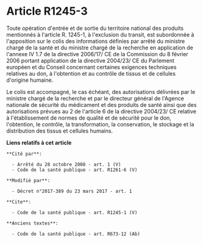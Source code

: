 # Article R1245-3

Toute opération d'entrée et de sortie du territoire national des produits mentionnés à l'article R. 1245-1, à l'exclusion du
transit, est subordonnée à l'apposition sur le colis des informations définies par arrêté du ministre chargé de la santé et
du ministre chargé de la recherche en application de l'annexe IV 1.7 de la directive 2006/17/ CE de la Commission du 8
février 2006 portant application de la directive 2004/23/ CE du Parlement européen et du Conseil concernant certaines
exigences techniques relatives au don, à l'obtention et au contrôle de tissus et de cellules d'origine humaine. 

Le colis est accompagné, le cas échéant, des autorisations délivrées par le ministre chargé de la recherche et par le
directeur général de l'Agence nationale de sécurité du médicament et des produits de santé ainsi que des autorisations
prévues au 2 de l'article 6 de la directive 2004/23/ CE relative à l'établissement de normes de qualité et de sécurité pour
le don, l'obtention, le contrôle, la transformation, la conservation, le stockage et la distribution des tissus et cellules
humains.

**Liens relatifs à cet article**

	**Cité par**:

	  - Arrêté du 28 octobre 2008 - art. 1 (V)
	  - Code de la santé publique - art. R1261-6 (V)

	**Modifié par**:

	  - Décret n°2017-389 du 23 mars 2017 - art. 1

	**Cite**:

	  - Code de la santé publique - art. R1245-1 (V)

	**Anciens textes**:

	  - Code de la santé publique - art. R673-12 (Ab)
